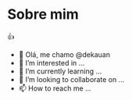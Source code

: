 # Sobre mim

:+1:
- 👋 Olá, me chamo @dekauan
- 👀 I’m interested in ...
- 🌱 I’m currently learning ...
- 💞️ I’m looking to collaborate on ...
- 📫 How to reach me ...

<!---
dekauan/dekauan is a ✨ special ✨ repository because its `README.md` (this file) appears on your GitHub profile.
You can click the Preview link to take a look at your changes.
--->
